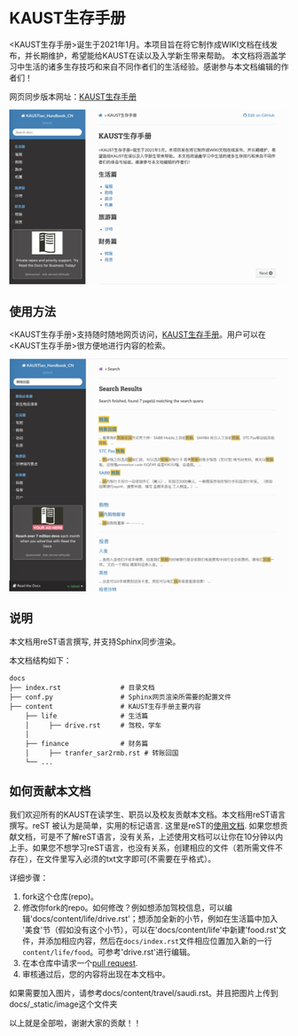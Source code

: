 # KAUST生存手册
<KAUST生存手册>诞生于2021年1月。本项目旨在将它制作成WIKI文档在线发布，并长期维护，希望能给KAUST在读以及入学新生带来帮助。 本文档将涵盖学习中生活的诸多生存技巧和来自不同作者们的生活经验。感谢参与本文档编辑的作者们！

网页同步版本网址：[KAUST生存手册](https://kaustian-handbook-cn.readthedocs.io/en/latest/)

![KAUST生存手册网页](docs/_static/image/website.png)

## 使用方法
<KAUST生存手册>支持随时随地网页访问，[KAUST生存手册](https://kaustian-handbook-cn.readthedocs.io/en/latest/)。用户可以在<KAUST生存手册>很方便地进行内容的检索。 

![KAUST生存手册检索](docs/_static/image/search.png)


## 说明
本文档用reST语言撰写, 并支持Sphinx同步渲染。 

本文档结构如下：

    docs
    ├── index.rst               # 目录文档
    ├── conf.py                 # Sphinx网页渲染所需要的配置文件
    ├── content                 # KAUST生存手册主要内容
        ├── life                # 生活篇
        │     ├── drive.rst     # 驾校，学车
        │
        ├── finance             # 财务篇
        │     ├── tranfer_sar2rmb.rst # 转账回国
        └── ...

    
## 如何贡献本文档
我们欢迎所有的KAUST在读学生、职员以及校友贡献本文档。本文档用reST语言撰写。reST 被认为是简单，实用的标记语言. 这里是reST的[使用文档](https://zh-sphinx-doc.readthedocs.io/en/latest/rest.html). 如果您想贡献文档，可是不了解reST语言，没有关系，上述使用文档可以让你在10分钟以内上手。如果您不想学习reST语言，也没有关系，创建相应的文件（若所需文件不存在），在文件里写入必须的txt文字即可(不需要在乎格式）。  

详细步骤：
1. fork这个仓库(repo)。 
2. 修改你fork的repo。如何修改？例如想添加驾校信息，可以编辑'docs/content/life/drive.rst'；想添加全新的小节，例如在生活篇中加入 '美食'节（假如没有这个小节），可以在'docs/content/life'中新建'food.rst'文件，并添加相应内容，然后在`docs/index.rst`文件相应位置加入新的一行`content/life/food`。可参考'drive.rst'进行编辑。  
3. 在本仓库中请求一个[pull request](https://github.com/guochengqian/KAUSTian_Handbook_CN/pulls). 
4. 审核通过后，您的内容将出现在本文档中。

如果需要加入图片，请参考docs/content/travel/saudi.rst。并且把图片上传到docs/_static/image这个文件夹


以上就是全部啦，谢谢大家的贡献！！



